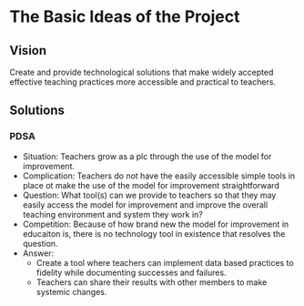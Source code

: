 # The Basic Ideas of the Project
## Vision
Create and provide technological solutions that make widely accepted effective teaching practices more accessible and practical to teachers.
## Solutions
### PDSA
   * Situation: Teachers grow as a plc through the use of the model for improvement. 
   * Complication: Teachers do not have the easily accessible simple tools in place ot make the use of the model for improvement straightforward
   * Question: What tool(s) can we provide to teachers so that they may easily access the model for improvement and improve the overall teaching environment and system they work in?
   * Competition: Because of how brand new the model for improvement in educaiton is, there is no technology tool in existence that resolves the question.
   * Answer:
       - Create a tool where teachers can implement data based practices to fidelity while documenting successes and failures.
       - Teachers can share their results with other members to make systemic changes.
